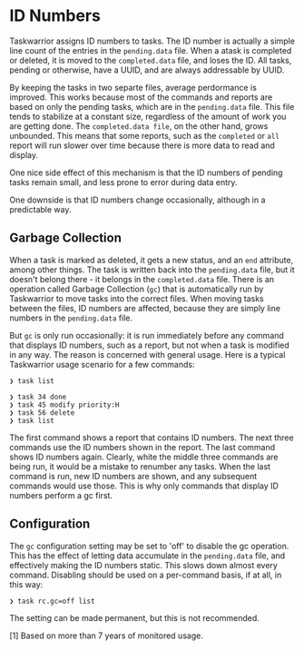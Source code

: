 # ID Numbers
Taskwarrior assigns ID numbers to tasks. The ID number is actually a simple line
count of the entries in the `pending.data` file. When a atask is completed or
deleted, it is moved to the `completed.data` file, and loses the ID. All tasks,
pending or otherwise, have a UUID, and are always addressable by UUID.

By keeping the tasks in two separte files, average perdormance is improved.
This works because most of the commands and reports are based on only the
pending tasks, which are in the `pending.data` file. This file tends to stabilize at
a constant size, regardless of the amount of work you are getting done. The
`completed.data file`, on the other hand, grows unbounded. This means that 
some reports, such as the `completed` or `all` report will run slower over time
because there is more data to read and display.

One nice side effect of this mechanism is that the ID numbers of pending tasks
remain small, and less prone to error during data entry.

One downside is that ID numbers change occasionally, although in a predictable
way.

## Garbage Collection
When a task is marked as deleted, it gets a new status, and an `end` attribute,
among other things. The task is written back into the `pending.data` file, but it
doesn't belong there - it belongs in the `completed.data` file. There is an
operation called Garbage Collection (`gc`) that is automatically run by Taskwarrior
to move tasks into the correct files. When moving tasks between the files, ID
numbers are affected, because they are simply line numbers in the
`pending.data` file.

But `gc` is only run occasionally: it is run immediately before any command that 
displays ID numbers, such as a report, but not when a task is modified in any
way. The reason is concerned with general usage. Here is a typical Taskwarrior
usage scenario for a few commands:
```
❯ task list

❯ task 34 done
❯ task 45 modify priority:H
❯ task 56 delete
❯ task list
```

The first command shows a report that contains ID numbers. The next three
commands use the ID numbers shown in the report. The last command shows ID
numbers again. Clearly, white the middle three commands are being run, it would
be a mistake to renumber any tasks. When the last command is run, new ID
numbers are shown, and any subsequent commands would use those. This is
why only commands that display ID numbers perform a gc first.

## Configuration
The `gc` configuration setting may be set to 'off' to disable the gc operation. This
has the effect of letting data accumulate in the `pending.data` file, and
effectively making the ID numbers static. This slows down almost every
command. Disabling should be used on a per-command basis, if at all, in this
way:
```
❯ task rc.gc=off list
```

The setting can be made permanent, but this is not recommended.

[1] Based on more than 7 years of monitored usage.
